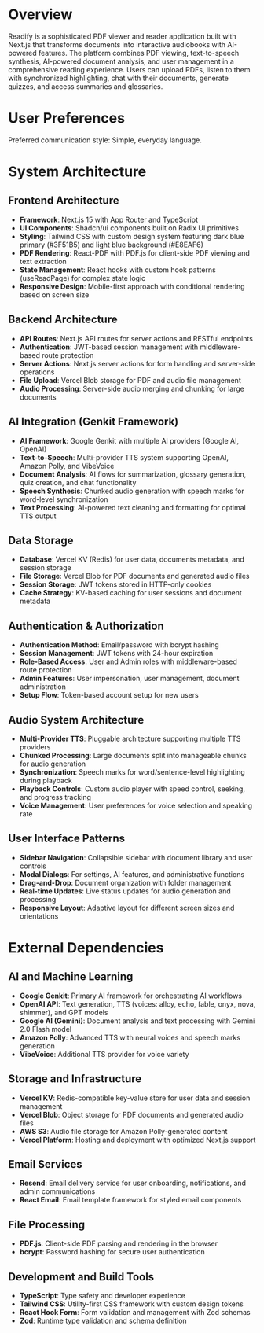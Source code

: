 # Overview

Readify is a sophisticated PDF viewer and reader application built with Next.js that transforms documents into interactive audiobooks with AI-powered features. The platform combines PDF viewing, text-to-speech synthesis, AI-powered document analysis, and user management in a comprehensive reading experience. Users can upload PDFs, listen to them with synchronized highlighting, chat with their documents, generate quizzes, and access summaries and glossaries.

# User Preferences

Preferred communication style: Simple, everyday language.

# System Architecture

## Frontend Architecture
- **Framework**: Next.js 15 with App Router and TypeScript
- **UI Components**: Shadcn/ui components built on Radix UI primitives
- **Styling**: Tailwind CSS with custom design system featuring dark blue primary (#3F51B5) and light blue background (#E8EAF6)
- **PDF Rendering**: React-PDF with PDF.js for client-side PDF viewing and text extraction
- **State Management**: React hooks with custom hook patterns (useReadPage) for complex state logic
- **Responsive Design**: Mobile-first approach with conditional rendering based on screen size

## Backend Architecture
- **API Routes**: Next.js API routes for server actions and RESTful endpoints
- **Authentication**: JWT-based session management with middleware-based route protection
- **Server Actions**: Next.js server actions for form handling and server-side operations
- **File Upload**: Vercel Blob storage for PDF and audio file management
- **Audio Processing**: Server-side audio merging and chunking for large documents

## AI Integration (Genkit Framework)
- **AI Framework**: Google Genkit with multiple AI providers (Google AI, OpenAI)
- **Text-to-Speech**: Multi-provider TTS system supporting OpenAI, Amazon Polly, and VibeVoice
- **Document Analysis**: AI flows for summarization, glossary generation, quiz creation, and chat functionality
- **Speech Synthesis**: Chunked audio generation with speech marks for word-level synchronization
- **Text Processing**: AI-powered text cleaning and formatting for optimal TTS output

## Data Storage
- **Database**: Vercel KV (Redis) for user data, documents metadata, and session storage
- **File Storage**: Vercel Blob for PDF documents and generated audio files
- **Session Storage**: JWT tokens stored in HTTP-only cookies
- **Cache Strategy**: KV-based caching for user sessions and document metadata

## Authentication & Authorization
- **Authentication Method**: Email/password with bcrypt hashing
- **Session Management**: JWT tokens with 24-hour expiration
- **Role-Based Access**: User and Admin roles with middleware-based route protection
- **Admin Features**: User impersonation, user management, document administration
- **Setup Flow**: Token-based account setup for new users

## Audio System Architecture
- **Multi-Provider TTS**: Pluggable architecture supporting multiple TTS providers
- **Chunked Processing**: Large documents split into manageable chunks for audio generation
- **Synchronization**: Speech marks for word/sentence-level highlighting during playback
- **Playback Controls**: Custom audio player with speed control, seeking, and progress tracking
- **Voice Management**: User preferences for voice selection and speaking rate

## User Interface Patterns
- **Sidebar Navigation**: Collapsible sidebar with document library and user controls
- **Modal Dialogs**: For settings, AI features, and administrative functions
- **Drag-and-Drop**: Document organization with folder management
- **Real-time Updates**: Live status updates for audio generation and processing
- **Responsive Layout**: Adaptive layout for different screen sizes and orientations

# External Dependencies

## AI and Machine Learning
- **Google Genkit**: Primary AI framework for orchestrating AI workflows
- **OpenAI API**: Text generation, TTS (voices: alloy, echo, fable, onyx, nova, shimmer), and GPT models
- **Google AI (Gemini)**: Document analysis and text processing with Gemini 2.0 Flash model
- **Amazon Polly**: Advanced TTS with neural voices and speech marks generation
- **VibeVoice**: Additional TTS provider for voice variety

## Storage and Infrastructure
- **Vercel KV**: Redis-compatible key-value store for user data and session management
- **Vercel Blob**: Object storage for PDF documents and generated audio files
- **AWS S3**: Audio file storage for Amazon Polly-generated content
- **Vercel Platform**: Hosting and deployment with optimized Next.js support

## Email Services
- **Resend**: Email delivery service for user onboarding, notifications, and admin communications
- **React Email**: Email template framework for styled email components

## File Processing
- **PDF.js**: Client-side PDF parsing and rendering in the browser
- **bcrypt**: Password hashing for secure user authentication

## Development and Build Tools
- **TypeScript**: Type safety and developer experience
- **Tailwind CSS**: Utility-first CSS framework with custom design tokens
- **React Hook Form**: Form validation and management with Zod schemas
- **Zod**: Runtime type validation and schema definition